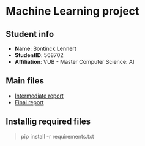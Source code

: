 # Machine Learning project

## Student info
- **Name**: Bontinck Lennert
- **StudentID**: 568702
- **Affiliation**: VUB - Master Computer Science: AI

## Main files
- [Intermediate report](TODO)
- [Final report](TODO)

## Installig required files
> pip install -r requirements.txt
   